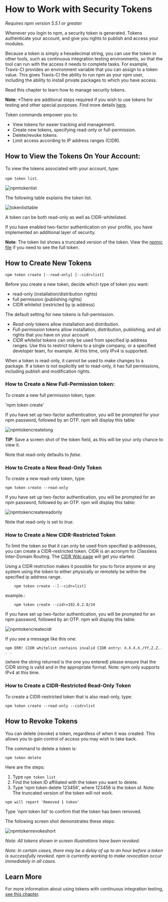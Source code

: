 <!--
title: 17 - How to work with security tokens
featured: true
-->
# How to Work with Security Tokens
*Requires npm version 5.5.1 or greater*

Whenever you login to npm, a security token is generated. Tokens authenticate your account, and give you rights to publish and access your modules. 

Because a token is simply a hexadecimal string, you can use the token in other tools, such as continuous integration testing environments, so that the tool can run with the access it needs to complete tasks. For example, Travis-CI provides an environment variable that you can assign to a token value. This gives Travis-CI the ability to run npm as your npm user, including the ability to install private packages to which you have access. 

Read this chapter to learn how to manage security tokens. 

**Note**: *There are additional steps required if you wish to use tokens for testing and other special purposes. Find more details [here](https://docs.npmjs.com/private-modules/ci-server-config). 

Token commands empower you to:

* View tokens for easier tracking and management.
* Create new tokens, specifying read-only or full-permission.
* Delete/revoke tokens.  
* Limit access according to IP address ranges (CIDR).

## How to View the Tokens On Your Account: 

To view the tokens associated with your account, type: 

 `npm token list`. 

![npmtokenlist](/images/npm-token-list-shorter-list.png)

The following table explains the token list. 

![tokenlisttable](/images/token-list-table.png)

A token can be both read-only as well as CIDR-whitelisted. 

If you have enabled two-factor authentication on your profile, you have implemented an additional layer of security. 

**Note**: The token list shows a truncated version of the token. 
View the [npmrc file](https://docs.npmjs.com/files/npmrc) if you need to see the full token. 

## How to Create New Tokens

`npm token create [--read-only] [--cidr=list]`

Before you create a new token, decide which type of token you want:

* read-only (installation/distribution rights)
* full permission (publishing rights)
* CIDR whitelist (restricted by ip address)

The default setting for new tokens is full-permission.

* *Read-only* tokens allow installation and distribution.
* *Full-permission* tokens allow installation, distribution, publishing, and all rights that you have on your account
* *CIDR whitelist* tokens can only be used from specified ip address ranges. Use this to restrict tokens to a single company, or a specified developer team, for example. At this time, only IPv4 is supported. 

When a token is read-only, it cannot be used to make changes to a package. If a token is not explicitly set to read-only, it has full permissions, including publish and modification rights. 

### How to Create a New Full-Permission token:

To create a new full permission token, type:

'npm token create'

If you have set up two-factor authentication, you will be prompted for your npm password, followed by an OTP. npm will display this table: 

![npmtokencreatelong](/images/npm-token-create-long-version.png)

**TIP**: Save a screen shot of the token field, as this will be your only chance to view it.  

Note that read-only defaults to *false*.

### How to Create a New Read-Only Token

To create a new read-only token, type:

`npm token create --read-only`

If you have set up two-factor authentication, you will be prompted for an npm password, followed by an OTP. npm will display this table: 

![npmtokencreatereadonly](/images/npm-token-create-readonly.png)

Note that read-only is set to *true*.

### How to Create a New CIDR-Restricted Token

To limit the token so that it can only be used from specified ip addresses, you can create a CIDR-restricted token. CIDR is an acronym for Classless Inter-Domain Routing. The [CIDR Wiki page](https://en.wikipedia.org/wiki/Classless_Inter-Domain_Routing) will get you started. 

Using a CIDR restriction makes it possible for you to force anyone or any system using the token to either physically or remotely be within the specified ip address range. 
```
	npm token create --[--cidr=list]
```

example.: 

```
	npm token create --cidr=192.0.2.0/24

```

If you have set up two-factor authentication, you will be prompted for an npm password, followed by an OTP. npm will display this table: 

![npmtokencreatecidr](/images/CIDR-create-token.png)

If you see a message like this one:  

```
npm ERR! CIDR whitelist contains invalid CIDR entry: X.X.X.X./YY,Z.Z.. . .

```

(where the string returned is the one you entered) please ensure that the CIDR string is valid and in the appropriate format. Note: npm only supports IPv4 at this time. 

### How to Create a CIDR-Restricted Read-Only Token

To create a CIDR-restricted token that is also read-only, type:

```
npm token create --read-only --cidr=list
```

## How to Revoke Tokens

You can delete (revoke) a token, regardless of when it was created. This allows you to gain control of access you may wish to take back. 

The command to delete a token is:

```npm token delete```

Here are the steps:

1. Type `npm token list`
2. Find the token ID affiliated with the token you want to delete. 
2. Type 'npm token delete 123456', where 123456 is the *token id*. Note: The truncated version of the token will not work. 
  
```
npm will report 'Removed 1 token'
```

Type 'npm token list' to confirm that the token has been removed. 

The following screen shot demonstrates these steps:

![npmtokenrevokeshort](/images/npm-token-revoke-shorter.png)

*Note: All tokens shown in screen illustrations have been revoked.* 

*Note: In certain cases, there may be a delay of up to an hour before a token is successfully revoked. npm is currently working to make revocation occur immediately in all cases.*  

## Learn More

For more information about using tokens with continuous integration testing, [see this chapter](https://docs.npmjs.com/private-modules/ci-server-config).
